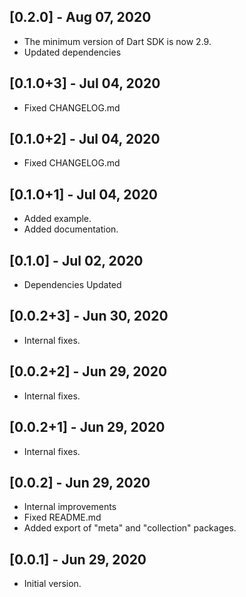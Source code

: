 ## [0.2.0] - Aug 07, 2020

* The minimum version of Dart SDK is now 2.9.
* Updated dependencies

## [0.1.0+3] - Jul 04, 2020

* Fixed CHANGELOG.md

## [0.1.0+2] - Jul 04, 2020

* Fixed CHANGELOG.md

## [0.1.0+1] - Jul 04, 2020

* Added example.
* Added documentation.

## [0.1.0] - Jul 02, 2020

* Dependencies Updated

## [0.0.2+3] - Jun 30, 2020

* Internal fixes.

## [0.0.2+2] - Jun 29, 2020

* Internal fixes.

## [0.0.2+1] - Jun 29, 2020

* Internal fixes.

## [0.0.2] - Jun 29, 2020

* Internal improvements
* Fixed README.md
* Added export of "meta" and "collection" packages.

## [0.0.1] - Jun 29, 2020

* Initial version.
